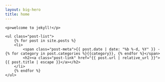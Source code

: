 ```yaml
---
layout: big-hero
title: home
---
```


<div class="home">

    <p>welcome to jekyll!</p>

    <ul class="post-list">
        {% for post in site.posts %}
        <li>
            <span class="post-meta">{{ post.date | date: "%b %-d, %Y" }} - {% for category in post.categories %}{{category}}, {% endfor %}</span>
            <h2><a class="post-link" href="{{ post.url | relative_url }}">{{ post.title | escape }}</a></h2>
        </li>
        {% endfor %}
    </ul>

</div>
